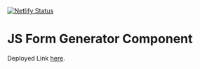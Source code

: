 [![Netlify Status](https://api.netlify.com/api/v1/badges/75761c26-665b-44f6-bcdc-b2d1a5c8f305/deploy-status)](https://app.netlify.com/sites/mylawlegal-assessment2/deploys)

# JS Form Generator Component

Deployed Link [here](https://mylawlegal-assessment.netlify.app/).
